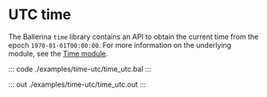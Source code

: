 # UTC time

The Ballerina `time` library contains an API to obtain the current
time from the epoch `1970-01-01T00:00:00`.
For more information on the underlying module,
see the [Time module](https://docs.central.ballerina.io/ballerina/time/latest/).

::: code ./examples/time-utc/time_utc.bal :::

::: out ./examples/time-utc/time_utc.out :::
